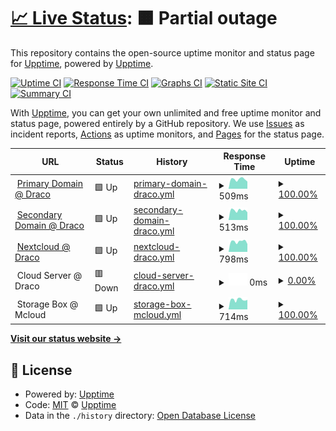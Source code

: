 # [📈 Live Status](https://status.benedikt.tech): <!--live status--> **🟧 Partial outage**

This repository contains the open-source uptime monitor and status page for [Upptime](https://upptime.js.org), powered by [Upptime](https://github.com/upptime/upptime).

[![Uptime CI](https://github.com/linuxtux23/uptime/workflows/Uptime%20CI/badge.svg)](https://github.com/linuxtux23/uptime/actions?query=workflow%3A%22Uptime+CI%22)
[![Response Time CI](https://github.com/linuxtux23/uptime/workflows/Response%20Time%20CI/badge.svg)](https://github.com/linuxtux23/uptime/actions?query=workflow%3A%22Response+Time+CI%22)
[![Graphs CI](https://github.com/linuxtux23/uptime/workflows/Graphs%20CI/badge.svg)](https://github.com/linuxtux23/uptime/actions?query=workflow%3A%22Graphs+CI%22)
[![Static Site CI](https://github.com/linuxtux23/uptime/workflows/Static%20Site%20CI/badge.svg)](https://github.com/linuxtux23/uptime/actions?query=workflow%3A%22Static+Site+CI%22)
[![Summary CI](https://github.com/linuxtux23/uptime/workflows/Summary%20CI/badge.svg)](https://github.com/linuxtux23/uptime/actions?query=workflow%3A%22Summary+CI%22)

With [Upptime](https://upptime.js.org), you can get your own unlimited and free uptime monitor and status page, powered entirely by a GitHub repository. We use [Issues](https://github.com/upptime/upptime/issues) as incident reports, [Actions](https://github.com/linuxtux23/uptime/actions) as uptime monitors, and [Pages](https://status.benedikt.tech) for the status page.

<!--start: status pages-->
<!-- This summary is generated by Upptime (https://github.com/upptime/upptime) -->
<!-- Do not edit this manually, your changes will be overwritten -->
<!-- prettier-ignore -->
| URL | Status | History | Response Time | Uptime |
| --- | ------ | ------- | ------------- | ------ |
| <img alt="" src="https://icons.duckduckgo.com/ip3/benedikt.tech.ico" height="13"> [Primary Domain @ Draco](https://benedikt.tech) | 🟩 Up | [primary-domain-draco.yml](https://github.com/LinuxTux23/uptime/commits/HEAD/history/primary-domain-draco.yml) | <details><summary><img alt="Response time graph" src="./graphs/primary-domain-draco/response-time-week.png" height="20"> 509ms</summary><br><a href="https://status.benedikt.tech/history/primary-domain-draco"><img alt="Response time 553" src="https://img.shields.io/endpoint?url=https%3A%2F%2Fraw.githubusercontent.com%2FLinuxTux23%2Fuptime%2FHEAD%2Fapi%2Fprimary-domain-draco%2Fresponse-time.json"></a><br><a href="https://status.benedikt.tech/history/primary-domain-draco"><img alt="24-hour response time 504" src="https://img.shields.io/endpoint?url=https%3A%2F%2Fraw.githubusercontent.com%2FLinuxTux23%2Fuptime%2FHEAD%2Fapi%2Fprimary-domain-draco%2Fresponse-time-day.json"></a><br><a href="https://status.benedikt.tech/history/primary-domain-draco"><img alt="7-day response time 509" src="https://img.shields.io/endpoint?url=https%3A%2F%2Fraw.githubusercontent.com%2FLinuxTux23%2Fuptime%2FHEAD%2Fapi%2Fprimary-domain-draco%2Fresponse-time-week.json"></a><br><a href="https://status.benedikt.tech/history/primary-domain-draco"><img alt="30-day response time 490" src="https://img.shields.io/endpoint?url=https%3A%2F%2Fraw.githubusercontent.com%2FLinuxTux23%2Fuptime%2FHEAD%2Fapi%2Fprimary-domain-draco%2Fresponse-time-month.json"></a><br><a href="https://status.benedikt.tech/history/primary-domain-draco"><img alt="1-year response time 553" src="https://img.shields.io/endpoint?url=https%3A%2F%2Fraw.githubusercontent.com%2FLinuxTux23%2Fuptime%2FHEAD%2Fapi%2Fprimary-domain-draco%2Fresponse-time-year.json"></a></details> | <details><summary><a href="https://status.benedikt.tech/history/primary-domain-draco">100.00%</a></summary><a href="https://status.benedikt.tech/history/primary-domain-draco"><img alt="All-time uptime 100.00%" src="https://img.shields.io/endpoint?url=https%3A%2F%2Fraw.githubusercontent.com%2FLinuxTux23%2Fuptime%2FHEAD%2Fapi%2Fprimary-domain-draco%2Fuptime.json"></a><br><a href="https://status.benedikt.tech/history/primary-domain-draco"><img alt="24-hour uptime 100.00%" src="https://img.shields.io/endpoint?url=https%3A%2F%2Fraw.githubusercontent.com%2FLinuxTux23%2Fuptime%2FHEAD%2Fapi%2Fprimary-domain-draco%2Fuptime-day.json"></a><br><a href="https://status.benedikt.tech/history/primary-domain-draco"><img alt="7-day uptime 100.00%" src="https://img.shields.io/endpoint?url=https%3A%2F%2Fraw.githubusercontent.com%2FLinuxTux23%2Fuptime%2FHEAD%2Fapi%2Fprimary-domain-draco%2Fuptime-week.json"></a><br><a href="https://status.benedikt.tech/history/primary-domain-draco"><img alt="30-day uptime 100.00%" src="https://img.shields.io/endpoint?url=https%3A%2F%2Fraw.githubusercontent.com%2FLinuxTux23%2Fuptime%2FHEAD%2Fapi%2Fprimary-domain-draco%2Fuptime-month.json"></a><br><a href="https://status.benedikt.tech/history/primary-domain-draco"><img alt="1-year uptime 100.00%" src="https://img.shields.io/endpoint?url=https%3A%2F%2Fraw.githubusercontent.com%2FLinuxTux23%2Fuptime%2FHEAD%2Fapi%2Fprimary-domain-draco%2Fuptime-year.json"></a></details>
| <img alt="" src="https://icons.duckduckgo.com/ip3/benedikt-lohse.dev.ico" height="13"> [Secondary Domain @ Draco](https://benedikt-lohse.dev) | 🟩 Up | [secondary-domain-draco.yml](https://github.com/LinuxTux23/uptime/commits/HEAD/history/secondary-domain-draco.yml) | <details><summary><img alt="Response time graph" src="./graphs/secondary-domain-draco/response-time-week.png" height="20"> 513ms</summary><br><a href="https://status.benedikt.tech/history/secondary-domain-draco"><img alt="Response time 534" src="https://img.shields.io/endpoint?url=https%3A%2F%2Fraw.githubusercontent.com%2FLinuxTux23%2Fuptime%2FHEAD%2Fapi%2Fsecondary-domain-draco%2Fresponse-time.json"></a><br><a href="https://status.benedikt.tech/history/secondary-domain-draco"><img alt="24-hour response time 506" src="https://img.shields.io/endpoint?url=https%3A%2F%2Fraw.githubusercontent.com%2FLinuxTux23%2Fuptime%2FHEAD%2Fapi%2Fsecondary-domain-draco%2Fresponse-time-day.json"></a><br><a href="https://status.benedikt.tech/history/secondary-domain-draco"><img alt="7-day response time 513" src="https://img.shields.io/endpoint?url=https%3A%2F%2Fraw.githubusercontent.com%2FLinuxTux23%2Fuptime%2FHEAD%2Fapi%2Fsecondary-domain-draco%2Fresponse-time-week.json"></a><br><a href="https://status.benedikt.tech/history/secondary-domain-draco"><img alt="30-day response time 509" src="https://img.shields.io/endpoint?url=https%3A%2F%2Fraw.githubusercontent.com%2FLinuxTux23%2Fuptime%2FHEAD%2Fapi%2Fsecondary-domain-draco%2Fresponse-time-month.json"></a><br><a href="https://status.benedikt.tech/history/secondary-domain-draco"><img alt="1-year response time 534" src="https://img.shields.io/endpoint?url=https%3A%2F%2Fraw.githubusercontent.com%2FLinuxTux23%2Fuptime%2FHEAD%2Fapi%2Fsecondary-domain-draco%2Fresponse-time-year.json"></a></details> | <details><summary><a href="https://status.benedikt.tech/history/secondary-domain-draco">100.00%</a></summary><a href="https://status.benedikt.tech/history/secondary-domain-draco"><img alt="All-time uptime 100.00%" src="https://img.shields.io/endpoint?url=https%3A%2F%2Fraw.githubusercontent.com%2FLinuxTux23%2Fuptime%2FHEAD%2Fapi%2Fsecondary-domain-draco%2Fuptime.json"></a><br><a href="https://status.benedikt.tech/history/secondary-domain-draco"><img alt="24-hour uptime 100.00%" src="https://img.shields.io/endpoint?url=https%3A%2F%2Fraw.githubusercontent.com%2FLinuxTux23%2Fuptime%2FHEAD%2Fapi%2Fsecondary-domain-draco%2Fuptime-day.json"></a><br><a href="https://status.benedikt.tech/history/secondary-domain-draco"><img alt="7-day uptime 100.00%" src="https://img.shields.io/endpoint?url=https%3A%2F%2Fraw.githubusercontent.com%2FLinuxTux23%2Fuptime%2FHEAD%2Fapi%2Fsecondary-domain-draco%2Fuptime-week.json"></a><br><a href="https://status.benedikt.tech/history/secondary-domain-draco"><img alt="30-day uptime 100.00%" src="https://img.shields.io/endpoint?url=https%3A%2F%2Fraw.githubusercontent.com%2FLinuxTux23%2Fuptime%2FHEAD%2Fapi%2Fsecondary-domain-draco%2Fuptime-month.json"></a><br><a href="https://status.benedikt.tech/history/secondary-domain-draco"><img alt="1-year uptime 100.00%" src="https://img.shields.io/endpoint?url=https%3A%2F%2Fraw.githubusercontent.com%2FLinuxTux23%2Fuptime%2FHEAD%2Fapi%2Fsecondary-domain-draco%2Fuptime-year.json"></a></details>
| <img alt="" src="https://icons.duckduckgo.com/ip3/cloud.benedikt.tech.ico" height="13"> [Nextcloud @ Draco](https://cloud.benedikt.tech) | 🟩 Up | [nextcloud-draco.yml](https://github.com/LinuxTux23/uptime/commits/HEAD/history/nextcloud-draco.yml) | <details><summary><img alt="Response time graph" src="./graphs/nextcloud-draco/response-time-week.png" height="20"> 798ms</summary><br><a href="https://status.benedikt.tech/history/nextcloud-draco"><img alt="Response time 829" src="https://img.shields.io/endpoint?url=https%3A%2F%2Fraw.githubusercontent.com%2FLinuxTux23%2Fuptime%2FHEAD%2Fapi%2Fnextcloud-draco%2Fresponse-time.json"></a><br><a href="https://status.benedikt.tech/history/nextcloud-draco"><img alt="24-hour response time 795" src="https://img.shields.io/endpoint?url=https%3A%2F%2Fraw.githubusercontent.com%2FLinuxTux23%2Fuptime%2FHEAD%2Fapi%2Fnextcloud-draco%2Fresponse-time-day.json"></a><br><a href="https://status.benedikt.tech/history/nextcloud-draco"><img alt="7-day response time 798" src="https://img.shields.io/endpoint?url=https%3A%2F%2Fraw.githubusercontent.com%2FLinuxTux23%2Fuptime%2FHEAD%2Fapi%2Fnextcloud-draco%2Fresponse-time-week.json"></a><br><a href="https://status.benedikt.tech/history/nextcloud-draco"><img alt="30-day response time 765" src="https://img.shields.io/endpoint?url=https%3A%2F%2Fraw.githubusercontent.com%2FLinuxTux23%2Fuptime%2FHEAD%2Fapi%2Fnextcloud-draco%2Fresponse-time-month.json"></a><br><a href="https://status.benedikt.tech/history/nextcloud-draco"><img alt="1-year response time 829" src="https://img.shields.io/endpoint?url=https%3A%2F%2Fraw.githubusercontent.com%2FLinuxTux23%2Fuptime%2FHEAD%2Fapi%2Fnextcloud-draco%2Fresponse-time-year.json"></a></details> | <details><summary><a href="https://status.benedikt.tech/history/nextcloud-draco">100.00%</a></summary><a href="https://status.benedikt.tech/history/nextcloud-draco"><img alt="All-time uptime 100.00%" src="https://img.shields.io/endpoint?url=https%3A%2F%2Fraw.githubusercontent.com%2FLinuxTux23%2Fuptime%2FHEAD%2Fapi%2Fnextcloud-draco%2Fuptime.json"></a><br><a href="https://status.benedikt.tech/history/nextcloud-draco"><img alt="24-hour uptime 100.00%" src="https://img.shields.io/endpoint?url=https%3A%2F%2Fraw.githubusercontent.com%2FLinuxTux23%2Fuptime%2FHEAD%2Fapi%2Fnextcloud-draco%2Fuptime-day.json"></a><br><a href="https://status.benedikt.tech/history/nextcloud-draco"><img alt="7-day uptime 100.00%" src="https://img.shields.io/endpoint?url=https%3A%2F%2Fraw.githubusercontent.com%2FLinuxTux23%2Fuptime%2FHEAD%2Fapi%2Fnextcloud-draco%2Fuptime-week.json"></a><br><a href="https://status.benedikt.tech/history/nextcloud-draco"><img alt="30-day uptime 100.00%" src="https://img.shields.io/endpoint?url=https%3A%2F%2Fraw.githubusercontent.com%2FLinuxTux23%2Fuptime%2FHEAD%2Fapi%2Fnextcloud-draco%2Fuptime-month.json"></a><br><a href="https://status.benedikt.tech/history/nextcloud-draco"><img alt="1-year uptime 100.00%" src="https://img.shields.io/endpoint?url=https%3A%2F%2Fraw.githubusercontent.com%2FLinuxTux23%2Fuptime%2FHEAD%2Fapi%2Fnextcloud-draco%2Fuptime-year.json"></a></details>
| <img alt="" src="https://icons.duckduckgo.com/ip3/.ico" height="13"> Cloud Server @ Draco | 🟥 Down | [cloud-server-draco.yml](https://github.com/LinuxTux23/uptime/commits/HEAD/history/cloud-server-draco.yml) | <details><summary><img alt="Response time graph" src="./graphs/cloud-server-draco/response-time-week.png" height="20"> 0ms</summary><br><a href="https://status.benedikt.tech/history/cloud-server-draco"><img alt="Response time 0" src="https://img.shields.io/endpoint?url=https%3A%2F%2Fraw.githubusercontent.com%2FLinuxTux23%2Fuptime%2FHEAD%2Fapi%2Fcloud-server-draco%2Fresponse-time.json"></a><br><a href="https://status.benedikt.tech/history/cloud-server-draco"><img alt="24-hour response time 0" src="https://img.shields.io/endpoint?url=https%3A%2F%2Fraw.githubusercontent.com%2FLinuxTux23%2Fuptime%2FHEAD%2Fapi%2Fcloud-server-draco%2Fresponse-time-day.json"></a><br><a href="https://status.benedikt.tech/history/cloud-server-draco"><img alt="7-day response time 0" src="https://img.shields.io/endpoint?url=https%3A%2F%2Fraw.githubusercontent.com%2FLinuxTux23%2Fuptime%2FHEAD%2Fapi%2Fcloud-server-draco%2Fresponse-time-week.json"></a><br><a href="https://status.benedikt.tech/history/cloud-server-draco"><img alt="30-day response time 0" src="https://img.shields.io/endpoint?url=https%3A%2F%2Fraw.githubusercontent.com%2FLinuxTux23%2Fuptime%2FHEAD%2Fapi%2Fcloud-server-draco%2Fresponse-time-month.json"></a><br><a href="https://status.benedikt.tech/history/cloud-server-draco"><img alt="1-year response time 0" src="https://img.shields.io/endpoint?url=https%3A%2F%2Fraw.githubusercontent.com%2FLinuxTux23%2Fuptime%2FHEAD%2Fapi%2Fcloud-server-draco%2Fresponse-time-year.json"></a></details> | <details><summary><a href="https://status.benedikt.tech/history/cloud-server-draco">0.00%</a></summary><a href="https://status.benedikt.tech/history/cloud-server-draco"><img alt="All-time uptime 0.00%" src="https://img.shields.io/endpoint?url=https%3A%2F%2Fraw.githubusercontent.com%2FLinuxTux23%2Fuptime%2FHEAD%2Fapi%2Fcloud-server-draco%2Fuptime.json"></a><br><a href="https://status.benedikt.tech/history/cloud-server-draco"><img alt="24-hour uptime 0.00%" src="https://img.shields.io/endpoint?url=https%3A%2F%2Fraw.githubusercontent.com%2FLinuxTux23%2Fuptime%2FHEAD%2Fapi%2Fcloud-server-draco%2Fuptime-day.json"></a><br><a href="https://status.benedikt.tech/history/cloud-server-draco"><img alt="7-day uptime 0.00%" src="https://img.shields.io/endpoint?url=https%3A%2F%2Fraw.githubusercontent.com%2FLinuxTux23%2Fuptime%2FHEAD%2Fapi%2Fcloud-server-draco%2Fuptime-week.json"></a><br><a href="https://status.benedikt.tech/history/cloud-server-draco"><img alt="30-day uptime 1.38%" src="https://img.shields.io/endpoint?url=https%3A%2F%2Fraw.githubusercontent.com%2FLinuxTux23%2Fuptime%2FHEAD%2Fapi%2Fcloud-server-draco%2Fuptime-month.json"></a><br><a href="https://status.benedikt.tech/history/cloud-server-draco"><img alt="1-year uptime 0.00%" src="https://img.shields.io/endpoint?url=https%3A%2F%2Fraw.githubusercontent.com%2FLinuxTux23%2Fuptime%2FHEAD%2Fapi%2Fcloud-server-draco%2Fuptime-year.json"></a></details>
| <img alt="" src="https://icons.duckduckgo.com/ip3/.ico" height="13"> Storage Box @ Mcloud | 🟩 Up | [storage-box-mcloud.yml](https://github.com/LinuxTux23/uptime/commits/HEAD/history/storage-box-mcloud.yml) | <details><summary><img alt="Response time graph" src="./graphs/storage-box-mcloud/response-time-week.png" height="20"> 714ms</summary><br><a href="https://status.benedikt.tech/history/storage-box-mcloud"><img alt="Response time 772" src="https://img.shields.io/endpoint?url=https%3A%2F%2Fraw.githubusercontent.com%2FLinuxTux23%2Fuptime%2FHEAD%2Fapi%2Fstorage-box-mcloud%2Fresponse-time.json"></a><br><a href="https://status.benedikt.tech/history/storage-box-mcloud"><img alt="24-hour response time 903" src="https://img.shields.io/endpoint?url=https%3A%2F%2Fraw.githubusercontent.com%2FLinuxTux23%2Fuptime%2FHEAD%2Fapi%2Fstorage-box-mcloud%2Fresponse-time-day.json"></a><br><a href="https://status.benedikt.tech/history/storage-box-mcloud"><img alt="7-day response time 714" src="https://img.shields.io/endpoint?url=https%3A%2F%2Fraw.githubusercontent.com%2FLinuxTux23%2Fuptime%2FHEAD%2Fapi%2Fstorage-box-mcloud%2Fresponse-time-week.json"></a><br><a href="https://status.benedikt.tech/history/storage-box-mcloud"><img alt="30-day response time 672" src="https://img.shields.io/endpoint?url=https%3A%2F%2Fraw.githubusercontent.com%2FLinuxTux23%2Fuptime%2FHEAD%2Fapi%2Fstorage-box-mcloud%2Fresponse-time-month.json"></a><br><a href="https://status.benedikt.tech/history/storage-box-mcloud"><img alt="1-year response time 772" src="https://img.shields.io/endpoint?url=https%3A%2F%2Fraw.githubusercontent.com%2FLinuxTux23%2Fuptime%2FHEAD%2Fapi%2Fstorage-box-mcloud%2Fresponse-time-year.json"></a></details> | <details><summary><a href="https://status.benedikt.tech/history/storage-box-mcloud">100.00%</a></summary><a href="https://status.benedikt.tech/history/storage-box-mcloud"><img alt="All-time uptime 100.00%" src="https://img.shields.io/endpoint?url=https%3A%2F%2Fraw.githubusercontent.com%2FLinuxTux23%2Fuptime%2FHEAD%2Fapi%2Fstorage-box-mcloud%2Fuptime.json"></a><br><a href="https://status.benedikt.tech/history/storage-box-mcloud"><img alt="24-hour uptime 100.00%" src="https://img.shields.io/endpoint?url=https%3A%2F%2Fraw.githubusercontent.com%2FLinuxTux23%2Fuptime%2FHEAD%2Fapi%2Fstorage-box-mcloud%2Fuptime-day.json"></a><br><a href="https://status.benedikt.tech/history/storage-box-mcloud"><img alt="7-day uptime 100.00%" src="https://img.shields.io/endpoint?url=https%3A%2F%2Fraw.githubusercontent.com%2FLinuxTux23%2Fuptime%2FHEAD%2Fapi%2Fstorage-box-mcloud%2Fuptime-week.json"></a><br><a href="https://status.benedikt.tech/history/storage-box-mcloud"><img alt="30-day uptime 100.00%" src="https://img.shields.io/endpoint?url=https%3A%2F%2Fraw.githubusercontent.com%2FLinuxTux23%2Fuptime%2FHEAD%2Fapi%2Fstorage-box-mcloud%2Fuptime-month.json"></a><br><a href="https://status.benedikt.tech/history/storage-box-mcloud"><img alt="1-year uptime 100.00%" src="https://img.shields.io/endpoint?url=https%3A%2F%2Fraw.githubusercontent.com%2FLinuxTux23%2Fuptime%2FHEAD%2Fapi%2Fstorage-box-mcloud%2Fuptime-year.json"></a></details>

<!--end: status pages-->

[**Visit our status website →**](https://status.benedikt.tech)

## 📄 License

- Powered by: [Upptime](https://github.com/upptime/upptime)
- Code: [MIT](./LICENSE) © [Upptime](https://upptime.js.org)
- Data in the `./history` directory: [Open Database License](https://opendatacommons.org/licenses/odbl/1-0/)

